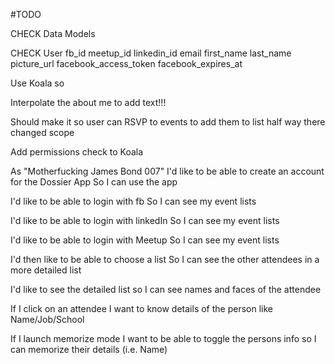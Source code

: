 #TODO

CHECK Data Models

CHECK User
  fb_id
  meetup_id
  linkedin_id
  email
  first_name
  last_name
  picture_url
  facebook_access_token
  facebook_expires_at

Use Koala so
<!--   if current_user gets me/events before the page loads CHECK
 -->
 <!-- Make toggle function to click off the event -->
Interpolate the about me to add text!!!

Should make it so user can RSVP to events to add them to list
  half way there changed scope
<!-- Should make it so click instead of hover displays name
 -->
 Add permissions check to Koala


As "Motherfucking James Bond 007"
  I'd like to be able to create an account for the Dossier App
  So I can use the app

  I'd like to be able to login with fb
  So I can see my event lists

  I'd like to be able to login with linkedIn
  So I can see my event lists

  I'd like to be able to login with Meetup
  So I can see my event lists

  I'd then like to be able to choose a list
  So I can see the other attendees in a more detailed list

  I'd like to see the detailed list
  so I can see names and faces of the attendee

  If I click on an attendee
  I want to know details of the person like Name/Job/School

  If I launch memorize mode
  I want to be able to toggle the persons info so I can memorize their details (i.e. Name)
